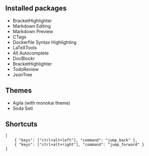 ## Installed packages

* BracketHighlighter
* Markdown Editing
* Markdown Preview
* CTags
* Dockerfile Syntax Highlighting
* LaTeXTools
* All Autocomplete
* DocBlockr
* BracketHighlighter
* TodoReview
* JsonTree


## Themes

* Agila (with monokai theme)
* Soda Seti

## Shortcuts 
```
[
    { "keys": ["ctrl+alt+left"], "command": "jump_back" },
    { "keys": ["ctrl+alt+right"], "command": "jump_forward" }
]
```
